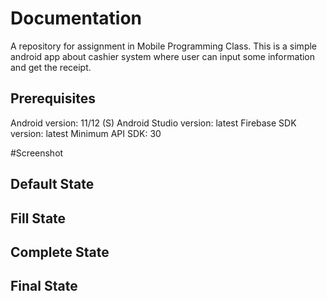 # Documentation
A repository for assignment in Mobile Programming Class.
This is a simple android app about cashier system where user can input some information
and get the receipt.

## Prerequisites
Android version: 11/12 (S)
Android Studio version: latest
Firebase SDK version: latest
Minimum API SDK: 30

#Screenshot

## Default State

## Fill State

## Complete State

## Final State
